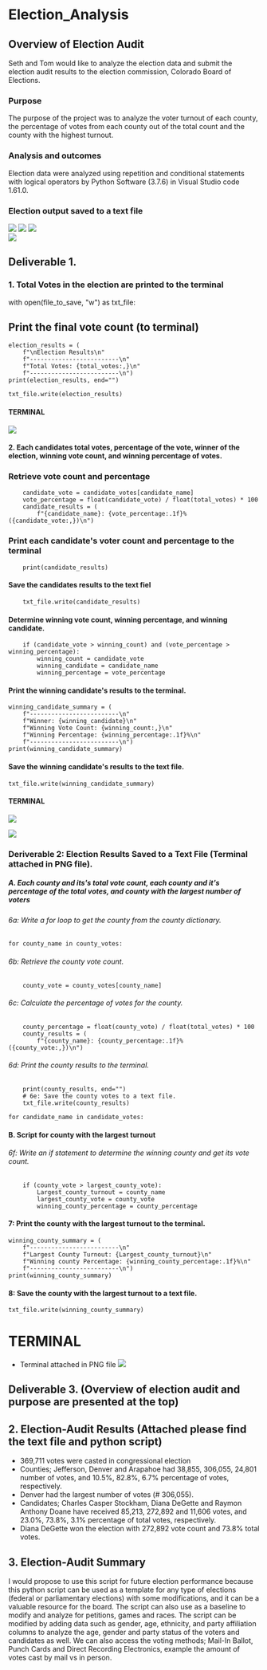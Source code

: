 # Election_Analysis

## Overview of Election Audit
Seth and Tom would like to analyze the election data and submit the election audit results to the election commission, Colorado Board of Elections.  
 
### Purpose
The purpose of the project was to analyze the voter turnout of each county, the percentage of votes from each county out of the total count and the county with the highest turnout.  
 
### Analysis and outcomes 
Election data were analyzed using repetition and conditional statements with logical operators by Python Software (3.7.6) in Visual Studio code 1.61.0.   

### Election output saved to a text file  
![](Total.PNG)
![](County_vote.PNG)
![](Candidates_votes.PNG)  
![](Winner.PNG)

## Deliverable 1.

### 1. Total Votes in the election are printed to the terminal 

  with open(file_to_save, "w") as txt_file:

  ## Print the final vote count (to terminal)
    election_results = (
        f"\nElection Results\n"
        f"-------------------------\n"
        f"Total Votes: {total_votes:,}\n"
        f"-------------------------\n")
    print(election_results, end="")

    txt_file.write(election_results)

#### TERMINAL 
![](Total.PNG)

#### 2. Each candidates total votes, percentage of the vote, winner of the    election, winning vote count, and winning percentage of votes.

###  Retrieve vote count and percentage 
        candidate_vote = candidate_votes[candidate_name]
        vote_percentage = float(candidate_vote) / float(total_votes) * 100
        candidate_results = (
            f"{candidate_name}: {vote_percentage:.1f}% ({candidate_vote:,})\n")
 ### Print each candidate's voter count and percentage to the terminal 
        print(candidate_results)
#### Save the candidates results to the text fiel 
        txt_file.write(candidate_results)

#### Determine winning vote count, winning percentage, and winning candidate.
        if (candidate_vote > winning_count) and (vote_percentage > winning_percentage):
            winning_count = candidate_vote
            winning_candidate = candidate_name
            winning_percentage = vote_percentage
    
#### Print the winning candidate's results to the terminal.
    winning_candidate_summary = (
        f"-------------------------\n"
        f"Winner: {winning_candidate}\n"
        f"Winning Vote Count: {winning_count:,}\n"
        f"Winning Percentage: {winning_percentage:.1f}%\n"
        f"-------------------------\n")
    print(winning_candidate_summary)
#### Save the winning candidate's results to the text file.
    txt_file.write(winning_candidate_summary)

#### TERMINAL 
![](Candidates_votes.PNG)

![](Winner.PNG)

### Deriverable 2: Election Results Saved to a Text File (Terminal attached in PNG file).

##### A. Each county and its's total vote count, each county and it's percentage of the total votes, and county with the largest number of voters 

###### 6a: Write a for loop to get the county from the county dictionary.
 
    for county_name in county_votes:
###### 6b: Retrieve the county vote count.
        county_vote = county_votes[county_name]
###### 6c: Calculate the percentage of votes for the county.
        county_percentage = float(county_vote) / float(total_votes) * 100
        county_results = (
            f"{county_name}: {county_percentage:.1f}% ({county_vote:,})\n")

###### 6d: Print the county results to the terminal.
        print(county_results, end="")
        # 6e: Save the county votes to a text file.
        txt_file.write(county_results)
  
    for candidate_name in candidate_votes:

#### B. Script for county with the largest turnout  

###### 6f: Write an if statement to determine the winning county and get its vote count.
        if (county_vote > largest_county_vote):
            Largest_county_turnout = county_name
            largest_county_vote = county_vote
            winning_county_percentage = county_percentage

#### 7: Print the county with the largest turnout to the terminal.
    winning_county_summary = (
        f"-------------------------\n"
        f"Largest County Turnout: {Largest_county_turnout}\n"
        f"Winning county Percentage: {winning_county_percentage:.1f}%\n"
        f"-------------------------\n")
    print(winning_county_summary)

#### 8: Save the county with the largest turnout to a text file.
    txt_file.write(winning_county_summary)

# TERMINAL 
- Terminal attached in PNG file
![](Candidates_Counties.PNG)

## Deliverable 3. (Overview of election audit and purpose are presented at the top)

## 2. Election-Audit Results (Attached please find the text file and python script)

  - 369,711 votes were casted in congressional election 
  - Counties; Jefferson, Denver and Arapahoe had 38,855, 306,055, 24,801 number of votes, and 10.5%, 82.8%, 6.7% percentage of votes, respectively.
  - Denver had the largest number of votes (# 306,055).
  - Candidates; Charles Casper Stockham, Diana DeGette and Raymon Anthony Doane have received 85,213, 272,892 and 
    11,606 votes, and 23.0%, 73.8%, 3.1% percentage of total votes, respectively. 
  - Diana DeGette won the election with 272,892 vote count and 73.8% total votes. 

## 3. Election-Audit Summary 

I would propose to use this script for future election performance because this python script can be used as a template for any type of elections (federal or parliamentary elections) with some modifications, and it can be a valuable resource for the board. The script can also use as a baseline to modify and analyze for petitions, games and races. The script can be modified by adding data such as gender, age, ethnicity, and party affiliation columns to analyze the age, gender and party status of the voters and candidates as well. We can also access the voting methods; Mail-In Ballot, Punch Cards and Direct Recording Electronics, example the amount of votes cast by mail vs in person. 

